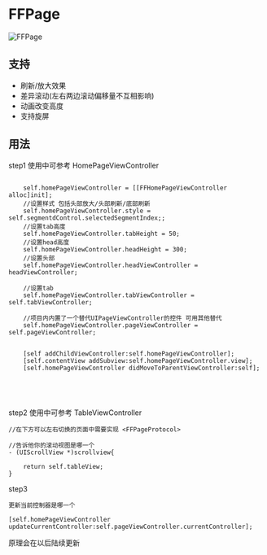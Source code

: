 # FFPage
![FFPage](https://github.com/H2OB/FFPage/blob/master/FFPage.gif)


## 支持
* 刷新/放大效果
* 差异滚动(左右两边滚动偏移量不互相影响)
* 动画改变高度
* 支持旋屏

## 用法

step1   使用中可参考 HomePageViewController

```
    
    self.homePageViewController = [[FFHomePageViewController alloc]init];
    //设置样式 包括头部放大/头部刷新/底部刷新
    self.homePageViewController.style = self.segmentdControl.selectedSegmentIndex;;
    //设置tab高度
    self.homePageViewController.tabHeight = 50;
    //设置head高度
    self.homePageViewController.headHeight = 300;
    //设置头部
    self.homePageViewController.headViewController = headViewController;
    
    //设置tab
    self.homePageViewController.tabViewController = self.tabViewController;
   
    //项目内内置了一个替代UIPageViewController的控件 可用其他替代
    self.homePageViewController.pageViewController = self.pageViewController;
    
    
    [self addChildViewController:self.homePageViewController];
    [self.contentView addSubview:self.homePageViewController.view];
    [self.homePageViewController didMoveToParentViewController:self];
    
    
    
    
```

step2   使用中可参考 TableViewController


```
//在下方可以左右切换的页面中需要实现 <FFPageProtocol>

//告诉他你的滚动视图是哪一个
- (UIScrollView *)scrollview{
    
    return self.tableView;
}

```

step3

```
更新当前控制器是哪一个

[self.homePageViewController updateCurrentController:self.pageViewController.currentController];

```

原理会在以后陆续更新
